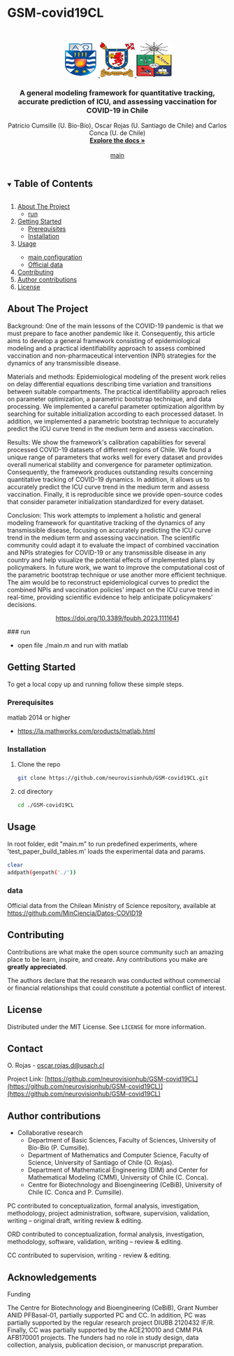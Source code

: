 # GSM-covid19CL
 <!-- PROJECT LOGO -->
<br />
<p align="center">
  <a href="https://github.com/neurovisionhub/GSM-covid19CL">
    <img src="images/logobiobio.png" alt="Logo" width="80" height="80">
    <img src="images/logo_usach.png" alt="Logo" width="80" height="80">
    <img src="images/logouchile.png" alt="Logo" width="80" height="80">
  </a>

  <h3 align="center">A general modeling framework for quantitative tracking, accurate prediction of ICU, and assessing vaccination for COVID-19 in Chile</h3>

  <p align="center">
    Patricio Cumsille (U. Bío-Bío), Oscar Rojas (U. Santiago de Chile) and Carlos Conca (U. de Chile)
    <br />
    <a href="https://github.com/neurovisionhub/GSM-covid19CL"><strong>Explore the docs »</strong></a>
    <br />
    <br />
    <a href="https://github.com/neurovisionhub/GSM-covid19CL/blob/main/main.m">main</a>
  </p>
</p>

<!-- TABLE OF CONTENTS -->
<details open="open">
  <summary><h2 style="display: inline-block">Table of Contents</h2></summary>
  <ol>
    <li>
      <a href="#about-the-project">About The Project</a>
      <ul>
        <li><a href="#run">run</a></li>
      </ul>
    </li>
    <li>
      <a href="#getting-started">Getting Started</a>
      <ul>
        <li><a href="#prerequisites">Prerequisites</a></li>
        <li><a href="#installation">Installation</a></li>
      </ul>
    </li>
    <li><a href="#usage">Usage</a></li>
   <ul>
        <li><a href="#run">main configuration</a></li>
        <li><a href="#data">Official data</a></li>
      </ul>    
    <li><a href="#contributing">Contributing</a></li>
     <li><a href="#Author-contributions">Author contributions</a></li> 
      <li><a href="#license">License</a></li>
 <!--   <li><a href="#contact">Contact</a></li>
    <li><a href="#acknowledgements">Acknowledgements</a></li>-->
  </ol>
</details>



<!-- ABOUT THE PROJECT -->
## About The Project

Background: One of the main lessons of the COVID-19 pandemic is that we must prepare to face another pandemic like it. Consequently, this article aims to develop a general framework consisting of epidemiological modeling and a practical identifiability approach to assess combined vaccination and non-pharmaceutical intervention (NPI) strategies for the dynamics of any transmissible disease.

Materials and methods: Epidemiological modeling of the present work relies on delay differential equations describing time variation and transitions between suitable compartments. The practical identifiability approach relies on parameter optimization, a parametric bootstrap technique, and data processing. We implemented a careful parameter optimization algorithm by searching for suitable initialization according to each processed dataset. In addition, we implemented a parametric bootstrap technique to accurately predict the ICU curve trend in the medium term and assess vaccination.

Results: We show the framework's calibration capabilities for several processed COVID-19 datasets of different regions of Chile. We found a unique range of parameters that works well for every dataset and provides overall numerical stability and convergence for parameter optimization. Consequently, the framework produces outstanding results concerning quantitative tracking of COVID-19 dynamics. In addition, it allows us to accurately predict the ICU curve trend in the medium term and assess vaccination. Finally, it is reproducible since we provide open-source codes that consider parameter initialization standardized for every dataset.

Conclusion: This work attempts to implement a holistic and general modeling framework for quantitative tracking of the dynamics of any transmissible disease, focusing on accurately predicting the ICU curve trend in the medium term and assessing vaccination. The scientific community could adapt it to evaluate the impact of combined vaccination and NPIs strategies for COVID-19 or any transmissible disease in any country and help visualize the potential effects of implemented plans by policymakers. In future work, we want to improve the computational cost of the parametric bootstrap technique or use another more efficient technique. The aim would be to reconstruct epidemiological curves to predict the combined NPIs and vaccination policies' impact on the ICU curve trend in real-time, providing scientific evidence to help anticipate policymakers' decisions.
<p align="center">
<a href="https://doi.org/10.3389/fpubh.2023.1111641">https://doi.org/10.3389/fpubh.2023.1111641</a>
  </p>
### run 

* open file ./main.m and run with matlab 

<!-- GETTING STARTED -->
## Getting Started

To get a local copy up and running follow these simple steps.

### Prerequisites
matlab 2014 or higher

* https://la.mathworks.com/products/matlab.html 

### Installation

1. Clone the repo
   ```sh
   git clone https://github.com/neurovisionhub/GSM-covid19CL.git
   ```
2. cd directory
   ```sh 
   cd ./GSM-covid19CL
   ```
<!-- USAGE EXAMPLES -->
## Usage
In root folder, edit "main.m" to run predefined experiments, where 'test_paper_build_tables.m' loads the experimental data and params.
   ```sh
clear
addpath(genpath('./'))
```

### data

Official data from the Chilean Ministry of Science repository, available at https://github.com/MinCiencia/Datos-COVID19 

## Contributing
<!-- CONTRIBUTING -->

Contributions are what make the open source community such an amazing place to be learn, inspire, and create. Any contributions you make are **greatly appreciated**.
<!-- CONFLICT OF INTEREST STATEMENT -->
The authors declare that the research was conducted without commercial or financial relationships that could constitute a potential conflict of interest.

<!-- LICENSE -->
## License

Distributed under the MIT License. See `LICENSE` for more information.

<!-- CONTACT -->
## Contact

O. Rojas - oscar.rojas.d@usach.cl

Project Link: [https://github.com/neurovisionhub/GSM-covid19CL](https://github.com/neurovisionhub/GSM-covid19CL)](https://github.com/neurovisionhub/GSM-covid19CL)

## Author contributions
<!-- AUTHOR CONTRIBUTIONS -->

- Collaborative research
  - Department of Basic Sciences, Faculty of Sciences, University of Bío-Bío (P. Cumsille).
  - Department of Mathematics and Computer Science, Faculty of Science, University of Santiago of Chile (O. Rojas).
  - Department of Mathematical Engineering (DIM) and Center for Mathematical Modeling (CMM), University of Chile (C. Conca).
  - Centre for Biotechnology and Bioengineering (CeBiB), University of Chile (C. Conca and P. Cumsille).

PC contributed to conceptualization, formal analysis, investigation, methodology, project administration, software, supervision, validation, writing – original draft, writing review & editing.

ORD contributed to conceptualization, formal analysis, investigation, methodology, software, validation, writing – review & editing.

CC contributed to supervision, writing - review & editing.

<!-- ACKNOWLEDGEMENTS -->
## Acknowledgements
Funding 

The Centre for Biotechnology and Bioengineering (CeBiB), Grant Number ANID PFBasal-01, partially supported PC and CC. In addition, PC was partially supported by the regular research project DIUBB 2120432 IF/R. Finally, CC was partially supported by the ACE210010 and CMM PIA AFB170001 projects. The funders had no role in study design, data collection, analysis, publication decision, or manuscript preparation. 

<!-- 
<a rel="license" href="http://creativecommons.org/licenses/by/4.0/"><img alt="Creative Commons License" style="border-width:0" src="https://i.creativecommons.org/l/by/4.0/88x31.png" /></a><br />This work is licensed under a <a rel="license" href="http://creativecommons.org/licenses/by/4.0/">Creative Commons Attribution 4.0 International License</a>.

